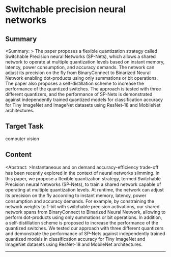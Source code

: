 # Switchable precision neural networks

## Summary

<Summary: > The paper proposes a flexible quantization strategy called Switchable Precision neural Networks (SP-Nets), which allows a shared network to operate at multiple quantization levels based on instant memory, latency, power consumption, and accuracy demands. The network can adjust its precision on the fly from BinaryConnect to Binarized Neural Network enabling dot-products using only summations or bit operations. The paper also proposes a self-distillation scheme to increase the performance of the quantized switches. The approach is tested with three different quantizers, and the performance of SP-Nets is demonstrated against independently trained quantized models for classification accuracy for Tiny ImageNet and ImageNet datasets using ResNet-18 and MobileNet architectures.


## Target Task

computer vision

## Content

<Abstract: >Instantaneous and on demand accuracy-efﬁciency trade-off has been recently explored in the context of neural networks slimming. In this paper, we propose a ﬂexible quantization strategy, termed Switchable Precision neural Networks (SP-Nets), to train a shared network capable of operating at multiple quantization levels. At runtime, the network can adjust its precision on the ﬂy according to instant memory, latency, power consumption and accuracy demands. For example, by constraining the network weights to 1-bit with switchable precision activations, our shared network spans from BinaryConnect to Binarized Neural Network, allowing to perform dot-products using only summations or bit operations. In addition, a self-distillation scheme is proposed to increase the performance of the quantized switches. We tested our approach with three different quantizers and demonstrate the performance of SP-Nets against independently trained quantized models in classification accuracy for Tiny ImageNet and ImageNet datasets using ResNet-18 and MobileNet architectures.



---


